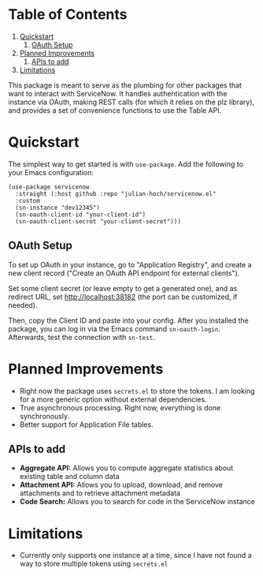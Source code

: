 
# Table of Contents

1.  [Quickstart](#orgb99ddd9)
    1.  [OAuth Setup](#org8a26d35)
2.  [Planned Improvements](#orgf8c49a2)
    1.  [APIs to add](#org0c22cf2)
3.  [Limitations](#orgc26b294)

This package is meant to serve as the plumbing for other packages that want to interact with ServiceNow.  It handles authentication with the instance via OAuth, making REST calls (for which it relies on the plz library), and provides a set of convenience functions to use the Table API.


<a id="orgb99ddd9"></a>

# Quickstart

The simplest way to get started is with `use-package`.  Add the following to your Emacs configuration:

    (use-package servicenow
      :straight (:host github :repo "julian-hoch/servicenow.el"
      :custom
      (sn-instance "dev12345")
      (sn-oauth-client-id "your-client-id")
      (sn-oauth-client-secret "your-client-secret")))


<a id="org8a26d35"></a>

## OAuth Setup

To set up OAuth in your instance, go to "Application Registry", and create a new client record ("Create an OAuth API endpoint for external clients").

Set some client secret (or leave empty to get a generated one), and as redirect URL, set <http://localhost:38182> (the port can be customized, if needed).

Then, copy the Client ID and paste into your config.  After you installed the package, you can log in via the Emacs command `sn-oauth-login`.  Afterwards, test the connection with `sn-test`.


<a id="orgf8c49a2"></a>

# Planned Improvements

-   Right now the package uses `secrets.el` to store the tokens.  I am looking for a more generic option without external dependencies.
-   True asynchronous processing.  Right now, everything is done synchronously.
-   Better support for Application File tables.


<a id="org0c22cf2"></a>

## APIs to add

-   **Aggregate API:** Allows you to compute aggregate statistics about existing table and column data
-   **Attachment API:** Allows you to upload, download, and remove attachments and to retrieve attachment metadata
-   **Code Search:** Allows you to search for code in the ServiceNow instance


<a id="orgc26b294"></a>

# Limitations

-   Currently only supports one instance at a time, since I have not found a way to store multiple tokens using `secrets.el`


